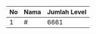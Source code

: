 | No | Nama            | Jumlah Level |
|----|-----------------|--------------|
| 1  | #    |    6661        |

